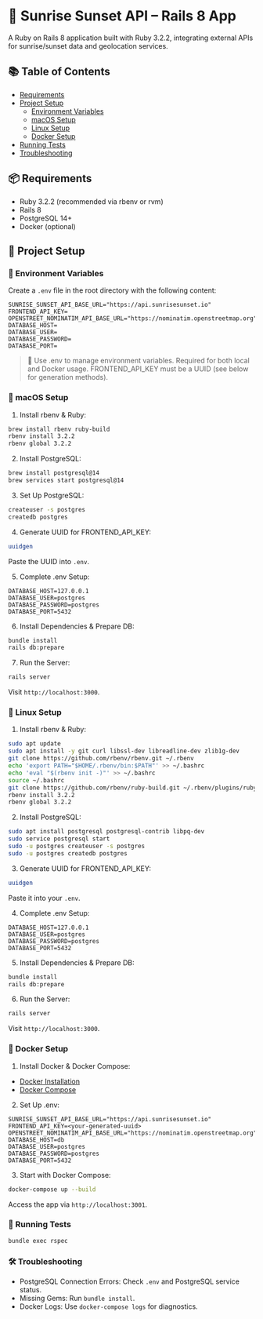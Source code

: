 # 🌅 Sunrise Sunset API – Rails 8 App

A Ruby on Rails 8 application built with Ruby 3.2.2, integrating external APIs for sunrise/sunset data and geolocation services.

## 📚 Table of Contents

- [Requirements](#-requirements)
- [Project Setup](#-project-setup)
  - [Environment Variables](#-environment-variables)
  - [macOS Setup](#-macos-setup)
  - [Linux Setup](#-linux-setup)
  - [Docker Setup](#-docker-setup)
- [Running Tests](#-running-tests)
- [Troubleshooting](#-troubleshooting)

## 📦 Requirements

- Ruby 3.2.2 (recommended via rbenv or rvm)
- Rails 8
- PostgreSQL 14+
- Docker (optional)

## 📁 Project Setup

### 🧪 Environment Variables

Create a `.env` file in the root directory with the following content:

```env
SUNRISE_SUNSET_API_BASE_URL="https://api.sunrisesunset.io"
FRONTEND_API_KEY=
OPENSTREET_NOMINATIM_API_BASE_URL="https://nominatim.openstreetmap.org"
DATABASE_HOST=
DATABASE_USER=
DATABASE_PASSWORD=
DATABASE_PORT=
```
> 🧠 Use .env to manage environment variables. Required for both local and Docker usage.
> FRONTEND_API_KEY must be a UUID (see below for generation methods).

### 🍏 macOS Setup

1. Install rbenv & Ruby:
```bash
brew install rbenv ruby-build
rbenv install 3.2.2
rbenv global 3.2.2
```
2. Install PostgreSQL:

```bash
brew install postgresql@14
brew services start postgresql@14
```
3. Set Up PostgreSQL:

```bash
createuser -s postgres
createdb postgres
```
4. Generate UUID for FRONTEND_API_KEY:

```bash
uuidgen
```
Paste the UUID into `.env`.

5. Complete .env Setup:

```env
DATABASE_HOST=127.0.0.1
DATABASE_USER=postgres
DATABASE_PASSWORD=postgres
DATABASE_PORT=5432
```
6. Install Dependencies & Prepare DB:

```bash
bundle install
rails db:prepare
```
7. Run the Server:

```bash
rails server
```
Visit `http://localhost:3000`.

### 🐧 Linux Setup
1. Install rbenv & Ruby:

```bash
sudo apt update
sudo apt install -y git curl libssl-dev libreadline-dev zlib1g-dev
git clone https://github.com/rbenv/rbenv.git ~/.rbenv
echo 'export PATH="$HOME/.rbenv/bin:$PATH"' >> ~/.bashrc
echo 'eval "$(rbenv init -)"' >> ~/.bashrc
source ~/.bashrc
git clone https://github.com/rbenv/ruby-build.git ~/.rbenv/plugins/ruby-build
rbenv install 3.2.2
rbenv global 3.2.2
```
2. Install PostgreSQL:

```bash
sudo apt install postgresql postgresql-contrib libpq-dev
sudo service postgresql start
sudo -u postgres createuser -s postgres
sudo -u postgres createdb postgres
```
3. Generate UUID for FRONTEND_API_KEY:

```bash
uuidgen
```
Paste it into your `.env`.

4. Complete .env Setup:

```env
DATABASE_HOST=127.0.0.1
DATABASE_USER=postgres
DATABASE_PASSWORD=postgres
DATABASE_PORT=5432
```
5. Install Dependencies & Prepare DB:

```bash
bundle install
rails db:prepare
```
6. Run the Server:

```bash
rails server
```
Visit `http://localhost:3000`.

### 🐳 Docker Setup
1. Install Docker & Docker Compose:

- [Docker Installation](https://docs.docker.com/get-docker/)
- [Docker Compose](https://docs.docker.com/compose/install/)

2. Set Up .env:

```env
SUNRISE_SUNSET_API_BASE_URL="https://api.sunrisesunset.io"
FRONTEND_API_KEY=<your-generated-uuid>
OPENSTREET_NOMINATIM_API_BASE_URL="https://nominatim.openstreetmap.org"
DATABASE_HOST=db
DATABASE_USER=postgres
DATABASE_PASSWORD=postgres
DATABASE_PORT=5432
```
3. Start with Docker Compose:

```bash
docker-compose up --build
```
Access the app via `http://localhost:3001`.

### 🧪 Running Tests
```bash
bundle exec rspec
```
### 🛠️ Troubleshooting
- PostgreSQL Connection Errors: Check `.env` and PostgreSQL service status.
- Missing Gems: Run `bundle install`.
- Docker Logs: Use `docker-compose logs` for diagnostics.
